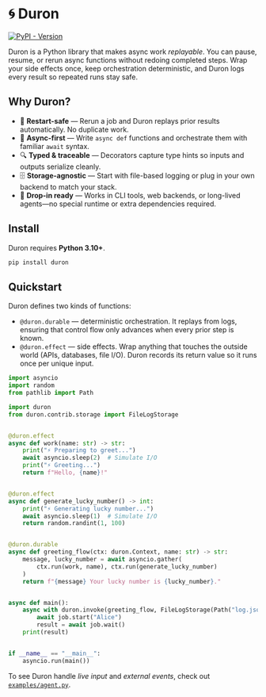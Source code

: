# 🌀 Duron

[![PyPI - Version](https://img.shields.io/pypi/v/duron)](https://pypi.org/project/duron)

Duron is a Python library that makes async work _replayable_. You can pause, resume, or rerun async functions without redoing completed steps. Wrap your side effects once, keep orchestration deterministic, and Duron logs every result so repeated runs stay safe.

## Why Duron?

- 🔁 **Restart-safe** — Rerun a job and Duron replays prior results automatically. No duplicate work.
- 🧵 **Async-first** — Write `async def` functions and orchestrate them with familiar `await` syntax.
- 🔍 **Typed & traceable** — Decorators capture type hints so inputs and outputs serialize cleanly.
- 🗄️ **Storage-agnostic** — Start with file-based logging or plug in your own backend to match your stack.
- 🚀 **Drop-in ready** — Works in CLI tools, web backends, or long-lived agents—no special runtime or extra dependencies required.

## Install

Duron requires **Python 3.10+**.

```bash
pip install duron
```

## Quickstart

Duron defines two kinds of functions:

- `@duron.durable` — deterministic orchestration. It replays from logs, ensuring that control flow only advances when every prior step is known.
- `@duron.effect` — side effects. Wrap anything that touches the outside world (APIs, databases, file I/O). Duron records its return value so it runs once per unique input.

```python
import asyncio
import random
from pathlib import Path

import duron
from duron.contrib.storage import FileLogStorage


@duron.effect
async def work(name: str) -> str:
    print("⚡ Preparing to greet...")
    await asyncio.sleep(2)  # Simulate I/O
    print("⚡ Greeting...")
    return f"Hello, {name}!"


@duron.effect
async def generate_lucky_number() -> int:
    print("⚡ Generating lucky number...")
    await asyncio.sleep(1)  # Simulate I/O
    return random.randint(1, 100)


@duron.durable
async def greeting_flow(ctx: duron.Context, name: str) -> str:
    message, lucky_number = await asyncio.gather(
        ctx.run(work, name), ctx.run(generate_lucky_number)
    )
    return f"{message} Your lucky number is {lucky_number}."


async def main():
    async with duron.invoke(greeting_flow, FileLogStorage(Path("log.jsonl"))) as job:
        await job.start("Alice")
        result = await job.wait()
    print(result)


if __name__ == "__main__":
    asyncio.run(main())
```

To see Duron handle _live input_ and _external events_, check out [`examples/agent.py`](./examples/agent.py).
